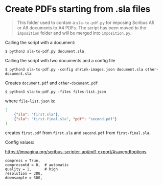 # Create PDFs starting from  .sla files

> This folder used to contain a `sla-to-pdf.py` for imposing Scribus A5 or A6 documents to A4 PDFs. The script has been moved to the `imposition` folder and will be merged into `imposition.py`.

Calling the script with a document:

```
$ python3 sla-to-pdf.py document.sla
```

Calling the script with two documents and a config file

```
$ python3 sla-to-pdf.py -config shrink-images.json document.sla other-document.sla
```

Creates `document.pdf` and `other-document.pdf`

```
$ python3 sla-to-pdf.py -files files-list.json
```

where `file-list.json` is:

```json
[
    {"sla": "first.sla"},
    {"sla": "first-final.sla", "pdf": "second.pdf"}
]
```

creates `first.pdf` from `first.sla` and `second.pdf` from `first-final.sla`.

Config values:

<https://impagina.org/scribus-scripter-api/pdf-export/#savepdfoptions>

```
compress = True,
compressmtd = 0,  # automatic
quality = 1,      # high
resolution = 300,
downsample = 300,
```
